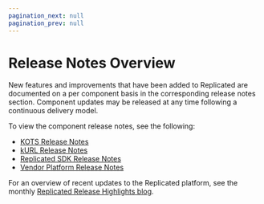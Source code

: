 ```yaml
---
pagination_next: null
pagination_prev: null
---
```


# Release Notes Overview

New features and improvements that have been added to Replicated are documented on a per component basis in the corresponding release notes section. Component updates may be released at any time following a continuous delivery model.

To view the component release notes, see the following:
* [KOTS Release Notes](rn-app-manager)
* [kURL Release Notes](rn-kubernetes-installer)
* [Replicated SDK Release Notes](rn-replicated-sdk)
* [Vendor Platform Release Notes](rn-vendor-platform)

For an overview of recent updates to the Replicated platform, see the monthly [Replicated Release Highlights blog](https://www.replicated.com/blog-tags/replicated-release-highlights). 
